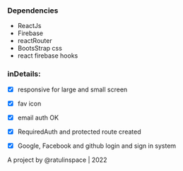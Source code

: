 ### Dependencies

* ReactJs
* Firebase
* reactRouter
* BootsStrap css
* react firebase hooks

### inDetails:
- [x] responsive for large and small screen
- [x] fav icon
- [x] email auth OK
- [x] RequiredAuth and protected route created
- [x] Google, Facebook and github login and sign in system


A project by @ratulinspace | 2022